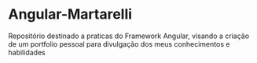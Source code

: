 # Angular-Martarelli
Repositório destinado a praticas do Framework Angular, visando a criação de um portfolio pessoal para divulgação dos meus conhecimentos e habilidades
